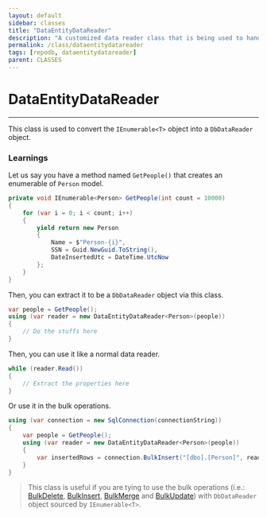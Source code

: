 ```yaml
---
layout: default
sidebar: classes
title: "DataEntityDataReader"
description: "A customized data reader class that is being used to handle the list of data entity objects."
permalink: /class/dataentitydatareader
tags: [repodb, dataentitydatareader]
parent: CLASSES
---
```


# DataEntityDataReader

---

This class is used to convert the `IEnumerable<T>` object into a `DbDataReader` object.

### Learnings

Let us say you have a method named `GetPeople()` that creates an enumerable of `Person` model.

```csharp
private void IEnumerable<Person> GetPeople(int count = 10000)
{
    for (var i = 0; i < count; i++)
    {
        yield return new Person
        {
            Name = $"Person-{i}",
            SSN = Guid.NewGuid.ToString(),
            DateInsertedUtc = DateTime.UtcNow
        };
    }
}
```

Then, you can extract it to be a `DbDataReader` object via this class.

```csharp
var people = GetPeople();
using (var reader = new DataEntityDataReader<Person>(people))
{
    // Do the stuffs here
}
```

Then, you can use it like a normal data reader.

```csharp
while (reader.Read())
{
    // Extract the properties here
}
```

Or use it in the bulk operations.

```csharp
using (var connection = new SqlConnection(connectionString))
{
    var people = GetPeople();
    using (var reader = new DataEntityDataReader<Person>(people))
    {
        var insertedRows = connection.BulkInsert("[dbo].[Person]", reader);
    }
}
```

> This class is useful if you are tying to use the bulk operations (i.e.: [BulkDelete](/operation/bulkdelete), [BulkInsert](/operation/bulkinsert), [BulkMerge](/operation/bulkmerge) and [BulkUpdate](/operation/bulkupdate)) with `DbDataReader` object sourced by `IEnumerable<T>`.
